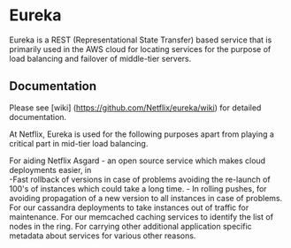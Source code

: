 Eureka
=====

Eureka is a REST (Representational State Transfer) based service that is primarily used in the AWS cloud for locating services for the purpose of load balancing and failover of middle-tier servers.

Documentation
--------------
Please see [wiki] (https://github.com/Netflix/eureka/wiki) for detailed documentation.

At Netflix, Eureka is used for the following purposes apart from playing a critical part in mid-tier load balancing.

For aiding Netflix Asgard -  an open source service which makes cloud deployments easier, in  
         -Fast rollback of versions in case of problems avoiding the re-launch of 100's of instances which
          could take a long time.
        - In rolling pushes, for avoiding propagation of a new version to all instances in case of problems.
For our cassandra deployments to take instances out of traffic for maintenance.
For our memcached caching services to identify the list of nodes in the ring.
For carrying other additional application specific metadata about services for various other reasons.
